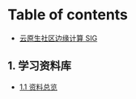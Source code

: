 # Table of contents

* [云原生社区边缘计算 SIG](README.md)

## 1. 学习资料库 <a id="xue-xi-zi-liao-ku-1"></a>

* [1.1 资料总览](xue-xi-zi-liao-ku-1/zi-liao-zong-lan.md)

